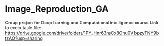 # Image_Reproduction_GA
Group project for Deep learning and Computational intelligence course
Link to executable file: https://drive.google.com/drive/folders/1PY_Hnr63nsCx8Onu0V1xpzyTNY9btzAQ?usp=sharing
